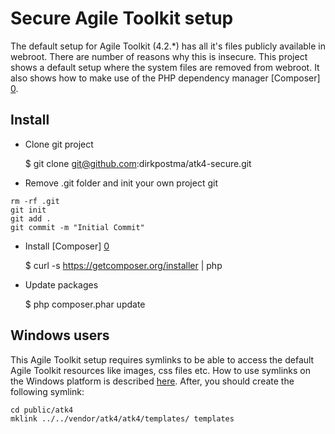 # Secure Agile Toolkit setup

The default setup for Agile Toolkit (4.2.*) has all it's files publicly available in webroot. There are number of reasons why this is insecure. This project shows a default setup where the system files are removed from webroot. It also shows how to make use of the PHP dependency manager [Composer] [0].

## Install

* Clone git project

   $ git clone git@github.com:dirkpostma/atk4-secure.git

* Remove .git folder and init your own project git

```
rm -rf .git
git init
git add .
git commit -m "Initial Commit"
```

* Install [Composer] [0]

   $ curl -s https://getcomposer.org/installer | php

* Update packages

   $ php composer.phar update

## Windows users
This Agile Toolkit setup requires symlinks to be able to access the default Agile Toolkit resources like images, css files etc. How to use symlinks on the Windows platform is described [here][1]. After, you should create the following symlink:

```
cd public/atk4
mklink ../../vendor/atk4/atk4/templates/ templates
```

[0]: http://www.getcomposer.org/
[1]: http://www.howtogeek.com/howto/16226/complete-guide-to-symbolic-links-symlinks-on-windows-or-linux/
